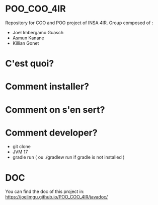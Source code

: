 # POO_COO_4IR
Repository for COO and POO project of INSA 4IR. 
Group composed of :
- Joel Imbergamo Guasch
- Asmun Kanane
- Killian Gonet

# C'est quoi?

# Comment installer?

# Comment on s'en sert?

# Comment developer?
- git clone
- JVM 17
- gradle run ( ou ./gradlew run if gradle is not installed )

# DOC
You can find the doc of this project in: https://joelimgu.github.io/POO_COO_4IR/javadoc/
